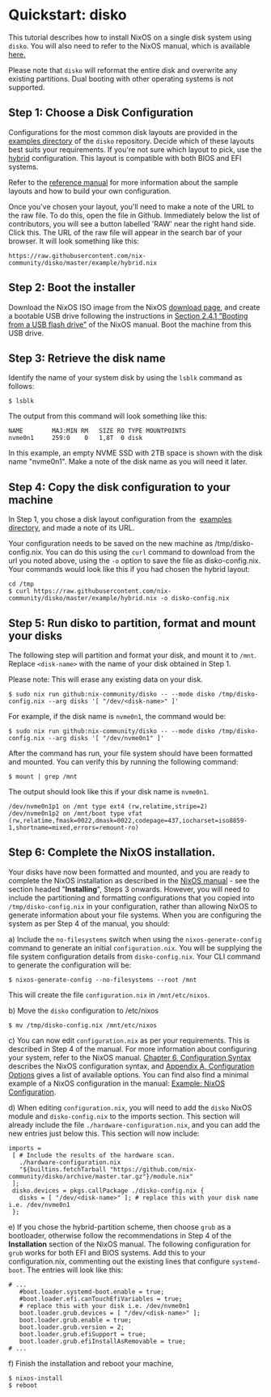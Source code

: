 # Quickstart: disko

This tutorial describes how to install NixOS on a single disk system using `disko`. You will also need to refer to the NixOS manual, which is available [here.](https://nixos.org/manual/nixos/stable/index.html#ex-config)

Please note that `disko` will reformat the entire disk and overwrite any existing partitions. Dual booting with other operating systems is not supported.

## Step 1: Choose a Disk Configuration

Configurations for the most common disk layouts are provided in  the [examples directory](https://github.com/nix-community/disko/tree/master/example) of the `disko` repository. Decide which of these layouts best suits your requirements. If you're not sure which layout to pick, use the [hybrid](https://github.com/nix-community/disko/blob/master/example/hybrid.nix) configuration. This layout is compatible with both BIOS and EFI systems.

Refer to the [reference manual](./reference) for more information about the sample layouts and how to build your own configuration.

Once you've chosen your layout, you'll need to make a note of the URL to the raw file. To do this, open the file in Github. Immediately below the list of contributors, you will see a button labelled 'RAW' near the right hand side. Click this. The URL of the raw file will appear in the search bar of your browser. It will look something like this:

```
https://raw.githubusercontent.com/nix-community/disko/master/example/hybrid.nix
```

## Step 2: Boot the installer

Download the NixOS ISO image from the NixOS [download page](https://nixos.org/download.html#nixos-iso), and create a bootable USB drive following the instructions in [Section 2.4.1 "Booting from a USB flash drive"](https://nixos.org/manual/nixos/stable/index.html#sec-booting-from-usb) of the NixOS manual. Boot the machine from this USB drive.

## Step 3: Retrieve the disk name

Identify the name of your system disk by using the ```lsblk``` command as follows:

```
$ lsblk
```

The output from this command will look something like this:

```
NAME        MAJ:MIN RM   SIZE RO TYPE MOUNTPOINTS
nvme0n1     259:0    0   1,8T  0 disk
```

In this example, an empty NVME SSD with 2TB space is shown with the disk name "nvme0n1".  Make a note of the disk name as you will need it later.

## Step 4: Copy the disk configuration to your machine

In Step 1, you chose a disk layout configuration from the  [examples directory](https://github.com/nix-community/disko/tree/master/example), and made a note of its URL.

Your configuration needs to be saved on the new machine as /tmp/disko-config.nix. You can do this using the ```curl``` command to download from the url you noted above, using the `-o` option to save the file as disko-config.nix. Your commands would look like this if you had chosen the hybrid layout:

```
cd /tmp
$ curl https://raw.githubusercontent.com/nix-community/disko/master/example/hybrid.nix -o disko-config.nix
```

## Step 5: Run disko to partition, format and mount your disks

The following step will partition and format your disk, and mount it to `/mnt`. Replace `<disk-name>` with the name of your disk obtained in Step 1.

Please note: This will erase any existing data on your disk.

```
$ sudo nix run github:nix-community/disko -- --mode disko /tmp/disko-config.nix --arg disks '[ "/dev/<disk-name>" ]'
```

For example, if the disk name is `nvme0n1`, the command would be:

```
$ sudo nix run github:nix-community/disko -- --mode disko /tmp/disko-config.nix --arg disks '[ "/dev/nvme0n1" ]'
```

After the command has run, your file system should have been formatted and mounted. You can verify this by running the following command:

```
$ mount | grep /mnt
```

The output should look like this if your disk name is `nvme0n1`.

```
/dev/nvme0n1p1 on /mnt type ext4 (rw,relatime,stripe=2)
/dev/nvme0n1p2 on /mnt/boot type vfat (rw,relatime,fmask=0022,dmask=0022,codepage=437,iocharset=iso8859-1,shortname=mixed,errors=remount-ro)
```

## Step 6: Complete the  NixOS installation.

Your disks have now been formatted and mounted, and you are ready to complete the NixOS installation as described in the [NixOS manual](https://nixos.org/manual/nixos/stable/index.html#sec-installation) - see the section headed "**Installing**", Steps 3 onwards. However, you will need to include the partitioning and formatting configurations that you copied into `/tmp/disko-config.nix` in your configuration, rather than allowing NixOS to generate information about your file systems. When you are configuring the system as per Step 4 of the manual, you should:

a)  Include the `no-filesystems` switch when using the `nixos-generate-config` command to generate an initial `configuration.nix`.  You will be supplying the file system configuration details from `disko-config.nix`. Your CLI command to generate the configuration will be:

```
$ nixos-generate-config --no-filesystems --root /mnt
```

This will create the file `configuration.nix` in `/mnt/etc/nixos`.

b) Move the `disko` configuration to /etc/nixos

```
$ mv /tmp/disko-config.nix /mnt/etc/nixos
```

c)  You can now edit `configuration.nix` as per your requirements. This is described in Step 4 of the manual. For more information about configuring your system, refer to the NixOS manual. [Chapter 6, Configuration Syntax](https://nixos.org/manual/nixos/stable/index.html#sec-configuration-syntax) describes the NixOS configuration syntax, and  [Appendix A, Configuration Options](https://nixos.org/manual/nixos/stable/options.html) gives a list of available options. You can find also find a minimal example of a NixOS configuration in the manual: [Example: NixOS Configuration](https://nixos.org/manual/nixos/stable/index.html#ex-config).

d) When editing `configuration.nix`, you will need to add the `disko` NixOS module and `disko-config.nix` to the imports section. This section will already include the file `./hardware-configuration.nix`, and you can add the new entries just below this. This section will now include:

```
imports =
 [ # Include the results of the hardware scan.
   ./hardware-configuration.nix
   "${builtins.fetchTarball "https://github.com/nix-community/disko/archive/master.tar.gz"}/module.nix"
 ];
 disko.devices = pkgs.callPackage ./disko-config.nix {
   disks = [ "/dev/<disk-name>" ]; # replace this with your disk name i.e. /dev/nvme0n1
 };
```

e) If you chose the hybrid-partition scheme, then choose `grub` as a bootloader, otherwise follow the recommendations in Step 4 of the **Installation** section of the NixOS manual. The following configuration for `grub` works for both EFI and BIOS systems. Add this to your configuration.nix, commenting out the existing lines that configure `systemd-boot`. The entries will look like this:

```
# ...
   #boot.loader.systemd-boot.enable = true;
   #boot.loader.efi.canTouchEfiVariables = true;
   # replace this with your disk i.e. /dev/nvme0n1
   boot.loader.grub.devices = [ "/dev/<disk-name>" ];
   boot.loader.grub.enable = true;
   boot.loader.grub.version = 2;
   boot.loader.grub.efiSupport = true;
   boot.loader.grub.efiInstallAsRemovable = true;
# ...
```

f) Finish the installation and reboot your machine,

```
$ nixos-install
$ reboot
```
